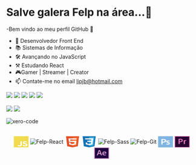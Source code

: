 
# Salve galera Felp na área...🚀

-Bem vindo ao meu perfil GitHub 👋


- 🔭 Desenvolvedor Front End 
- 📚 Sistemas de Informação
- 🛠 Avançando no JavaScript
- ⚒ Estudando React
- 🎮Gamer | Streamer | Creator
- 📫 Contate-me no email lipjb@hotmail.com
<div>
 <a href="https://www.linkedin.com/in/felipe-damazio-195244191" target="_blank"><img src="https://img.shields.io/badge/-LinkedIn-%230077B5?style=for-the-badge&logo=linkedin&logoColor=white"></a> 
 <a href="https://www.youtube.com/channel/UCp-RiLixt2o52--B4aRkUCg"><img src="https://img.shields.io/badge/YouTube-FF0000?style=for-the-badge&logo=youtube&logoColor=white"></a>  
 <a href="https://www.instagram.com/felpcreativelab" target =_"blank"><img src="https://img.shields.io/badge/-Instagram-%23E4405F?style=for-the-badge&logo=instagram&logoColor=white"></a>   
 <a href="https://www.facebook.com/felp.damazio" target="_blank"><img src="https://img.shields.io/badge/Facebook_Gaming-005FED?style=for-the-badge&logo=facebook-gaming&logoColor=white"></a>  
 <a href = "mailto:lipjb@hotmail.com"><img src="https://img.shields.io/badge/-Gmail-%23333?style=for-the-badge&logo=gmail&logoColor=white"></a>      
</div>

<br>

<div>
<img height="160em" src="https://github-readme-stats.vercel.app/api?username=felipedamazio&show_icons=true&theme=tokyonight2&include_all_commits=true&count_private=true"/>
<img height="160em" src="https://github-readme-stats.vercel.app/api/top-langs/?username=felipedamazio&layout=compact&langs_count=7&theme=tokyonight"/>
</div>     

![xero-code](https://user-images.githubusercontent.com/71530559/194151008-7a135448-be80-4bd6-bd76-469f87961f39.gif)

         
<div align="center">
         
  <div style="display: inline_block"><br>
  <img align="center" alt="Felp-Js" height="30" width="40" src="https://raw.githubusercontent.com/devicons/devicon/master/icons/javascript/javascript-plain.svg">
  <img align="center" alt="Felp-React" height="30" width="40" src="https://cdn.jsdelivr.net/gh/devicons/devicon/icons/react/react-original.svg">
  <img align="center" alt="Felp-HTML" height="30" width="40" src="https://raw.githubusercontent.com/devicons/devicon/master/icons/html5/html5-original.svg">
  <img align="center" alt="Felp-CSS" height="30" width="40" src="https://raw.githubusercontent.com/devicons/devicon/master/icons/css3/css3-original.svg">
  <img align="center" alt="Felp-Sass" height="30" width="40" src="https://cdn.jsdelivr.net/gh/devicons/devicon/icons/sass/sass-original.svg">
  <img align="center" alt="Felp-Git" height="30" width="40" src="https://cdn.jsdelivr.net/gh/devicons/devicon/icons/git/git-original.svg">          
        
  <img align="center" alt="Felp-Photoshop" height="30" width="40" src="https://raw.githubusercontent.com/devicons/devicon/master/icons/photoshop/photoshop-plain.svg">
  <img align="center" alt="Felp-Premiere" height="30" width="40" src="https://raw.githubusercontent.com/devicons/devicon/master/icons/premierepro/premierepro-original.svg">
   <img align="center" alt="Felp-afterefects" height="30" width="40" src="https://raw.githubusercontent.com/devicons/devicon/master/icons/aftereffects/aftereffects-original.svg">   
      
</div>
  
 </div>

    
          
  



